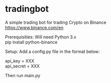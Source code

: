 # tradingbot

A simple trading bot for trading Crypto on Binance
https://www.binance.com/en

Prerequisities:
Will need Python 3.x  
pip install python-binance

Setup:
Add a config.py file in the format below:

api_key = XXX  
api_secret = XXX


Then run main.py
